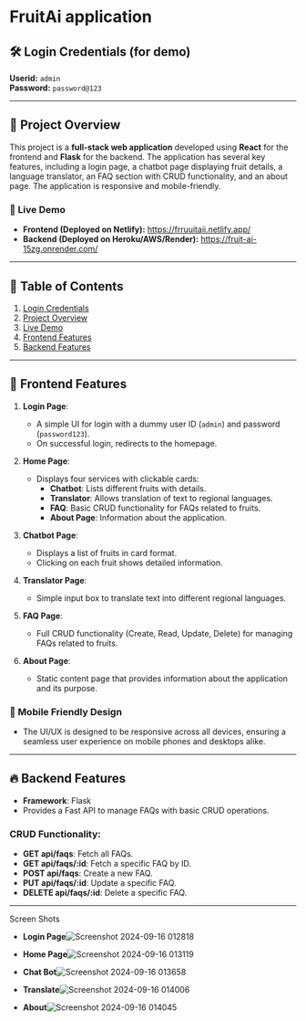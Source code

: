 # FruitAi application

## 🛠 Login Credentials (for demo)
**Userid:** `admin`  
**Password:** `password@123`

---

## 📖 Project Overview

This project is a **full-stack web application** developed using **React** for the frontend and **Flask** for the backend. The application has several key features, including a login page, a chatbot page displaying fruit details, a language translator, an FAQ section with CRUD functionality, and an about page. The application is responsive and mobile-friendly.

### 🚀 Live Demo

- **Frontend (Deployed on Netlify):** https://frruuitaii.netlify.app/
- **Backend (Deployed on Heroku/AWS/Render):** https://fruit-ai-15zg.onrender.com/

---

## 🧭 Table of Contents

1. [Login Credentials](#login-credentials-for-demo)
2. [Project Overview](#project-overview)
3. [Live Demo](#live-demo)
4. [Frontend Features](#frontend-features)
5. [Backend Features](#backend-features)


---

## 🌟 Frontend Features

1. **Login Page**:
   - A simple UI for login with a dummy user ID (`admin`) and password (`password123`).
   - On successful login, redirects to the homepage.
   
2. **Home Page**:
   - Displays four services with clickable cards:
     - **Chatbot**: Lists different fruits with details.
     - **Translator**: Allows translation of text to regional languages.
     - **FAQ**: Basic CRUD functionality for FAQs related to fruits.
     - **About Page**: Information about the application.

3. **Chatbot Page**:
   - Displays a list of fruits in card format.
   - Clicking on each fruit shows detailed information.

4. **Translator Page**:
   - Simple input box to translate text into different regional languages.

5. **FAQ Page**:
   - Full CRUD functionality (Create, Read, Update, Delete) for managing FAQs related to fruits.

6. **About Page**:
   - Static content page that provides information about the application and its purpose.

### 📱 Mobile Friendly Design
- The UI/UX is designed to be responsive across all devices, ensuring a seamless user experience on mobile phones and desktops alike.

---

## 🔥 Backend Features

- **Framework**: Flask
- Provides a Fast API to manage FAQs with basic CRUD operations.
  
### CRUD Functionality:
- **GET api/faqs**: Fetch all FAQs.
- **GET api/faqs/:id**: Fetch a specific FAQ by ID.
- **POST api/faqs**: Create a new FAQ.
- **PUT api/faqs/:id**: Update a specific FAQ.
- **DELETE api/faqs/:id**: Delete a specific FAQ.

---
Screen Shots
- **Login Page**![Screenshot 2024-09-16 012818](https://github.com/user-attachments/assets/2896e85a-f8d8-4224-97bb-30c7072bfa3e)
- **Home Page**![Screenshot 2024-09-16 013119](https://github.com/user-attachments/assets/a0301c15-ad80-4bc2-b665-c4b4d6508349)
- **Chat Bot**![Screenshot 2024-09-16 013658](https://github.com/user-attachments/assets/bd4f9458-0acf-4dbd-b0e5-9a0b43616afa)
- **Translate**![Screenshot 2024-09-16 014006](https://github.com/user-attachments/assets/f694efa5-0659-4a38-ad8c-cf3a7692428d)

- **About**![Screenshot 2024-09-16 014045](https://github.com/user-attachments/assets/805d2b1c-dc38-4387-ae35-f0529d41170e)
